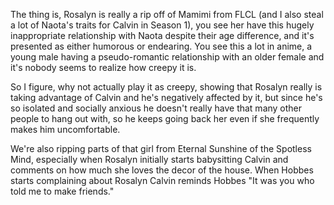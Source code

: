 The thing is, Rosalyn is really a rip off of Mamimi from FLCL (and I also steal a lot of Naota's traits for Calvin in Season 1), you see her have this hugely inappropriate relationship with Naota despite their age difference, and it's presented as either humorous or endearing.
You see this a lot in anime, a young male having a pseudo-romantic relationship with an older female and it's nobody seems to realize how creepy it is.

So I figure, why not actually play it as creepy, showing that Rosalyn really is taking advantage of Calvin and he's negatively affected by it, but since he's so isolated and socially anxious he doesn't really have that many other people to hang out with, so he keeps going back her even if she frequently makes him uncomfortable.

We're also ripping parts of that girl from Eternal Sunshine of the Spotless Mind, especially when Rosalyn initially starts babysitting Calvin and comments on how much she loves the decor of the house.
When Hobbes starts complaining about Rosalyn Calvin reminds Hobbes "It was you who told me to make friends."
